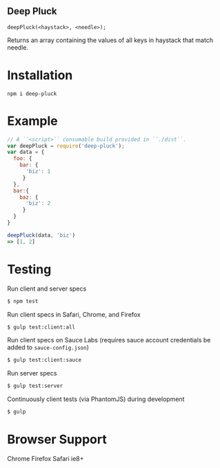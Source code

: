 Deep Pluck
---

``deepPluck(<haystack>, <needle>);``

Returns an array containing the values of all keys in haystack that match needle.

# Installation

``npm i deep-pluck``

# Example

``` javascript
// A ``<script>`` consumable build provided in ``./dist``.
var deepPluck = require('deep-pluck');
var data = {
  foo: {
    bar: {
      'biz': 1
     }
  },
  bar:{
    baz: {
      'biz': 2
     }
  }
}

deepPluck(data, 'biz')
=> [1, 2]
```


# Testing

Run client and server specs

```bash
$ npm test
```

Run client specs in Safari, Chrome, and Firefox

```bash
$ gulp test:client:all
```

Run client specs on Sauce Labs (requires sauce account credentials be added to ``sauce-config.json``)

```bash
$ gulp test:client:sauce
```

Run server specs

```bash
$ gulp test:server
```

Continuously client tests (via PhantomJS) during development

```bash
$ gulp
```

# Browser Support

Chrome
Firefox
Safari
ie8+
